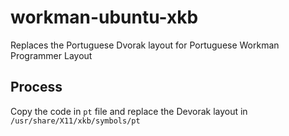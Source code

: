 # workman-ubuntu-xkb
Replaces the Portuguese Dvorak layout for Portuguese Workman Programmer Layout

## Process
Copy the code in ``` pt ``` file and replace the Devorak layout in ``` /usr/share/X11/xkb/symbols/pt ```
